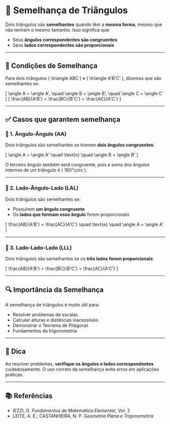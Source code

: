 # 🔺 Semelhança de Triângulos

Dois triângulos são **semelhantes** quando têm a **mesma forma**, mesmo que não tenham o mesmo tamanho. Isso significa que:

- Seus **ângulos correspondentes são congruentes**
- Seus **lados correspondentes são proporcionais**

---

## 📐 Condições de Semelhança

Para dois triângulos \( \triangle ABC \) e \( \triangle A'B'C' \), dizemos que são semelhantes se:

\[
\angle A = \angle A', \quad \angle B = \angle B', \quad \angle C = \angle C'
\]
\[
\frac{AB}{A'B'} = \frac{BC}{B'C'} = \frac{AC}{A'C'}
\]

---

## ✅ Casos que garantem semelhança

### 🔸 1. Ângulo-Ângulo (AA)
Dois triângulos são semelhantes se tiverem **dois ângulos congruentes**:

\[
\angle A = \angle A' \quad \text{e} \quad \angle B = \angle B'
\]

O terceiro ângulo também será congruente, pois a soma dos ângulos internos de um triângulo é \( 180^\circ \).

---

### 🔸 2. Lado-Ângulo-Lado (LAL)
Dois triângulos são semelhantes se:

- Possuírem **um ângulo congruente**
- Os **lados que formam esse ângulo** forem proporcionais

\[
\frac{AB}{A'B'} = \frac{AC}{A'C'} \quad \text{e} \quad \angle A = \angle A'
\]

---

### 🔸 3. Lado-Lado-Lado (LLL)
Dois triângulos são semelhantes se os **três lados forem proporcionais**:

\[
\frac{AB}{A'B'} = \frac{BC}{B'C'} = \frac{AC}{A'C'}
\]

---

## 🔍 Importância da Semelhança

A semelhança de triângulos é muito útil para:

- Resolver problemas de escalas
- Calcular alturas e distâncias inacessíveis
- Demonstrar o Teorema de Pitágoras
- Fundamentos da trigonometria

---

## 🧠 Dica

Ao resolver problemas, **verifique os ângulos e lados correspondentes** cuidadosamente. O uso correto da semelhança evita erros em aplicações práticas.

---

## 📚 Referências

- IEZZI, G. *Fundamentos de Matemática Elementar*, Vol. 3  
- LEITE, A. E.; CASTANHEIRA, N. P. *Geometria Plana e Trigonometria*
